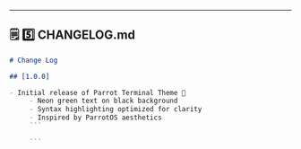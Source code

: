 ---

## 🗒️ 5️⃣ CHANGELOG.md

````markdown
# Change Log

## [1.0.0]

- Initial release of Parrot Terminal Theme 🎉
     - Neon green text on black background
     - Syntax highlighting optimized for clarity
     - Inspired by ParrotOS aesthetics
     ```

     ```
````
